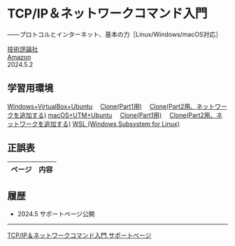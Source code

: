 # TCP/IP＆ネットワークコマンド入門
——プロトコルとインターネット、基本の力［Linux/Windows/macOS対応］

[技術評論社](https://gihyo.jp/book/2024/978-4-297-14132-5/)<br/>
[Amazon](https://www.amazon.co.jp/dp/4297141329/)  
2024.5.2

<!-- [TCP/IP&コマンドラインQuickリファレンス（配布版）](https://gihyo.jp/assets/pdf/book/2024/978-4-297-14132-5/TcpipCmdQuickReference.pdf)<br/>
読者の方向けのQuickリファレンスです。具体的な使い方は本文を参照してください。-->

## 学習用環境

[Windows+VirtualBox+Ubuntu](howto/install-virtualbox.md)
　[Clone(Part1用)](howto/clone1-virtualbox.md)
　[Clone(Part2用、ネットワークを追加する)](howto/clone2-virtualbox.md)
[macOS+UTM+Ubuntu](howto/install-utm.md)
　[Clone(Part1用)](howto/clone1-utm.md)
　[Clone(Part2用、ネットワークを追加する)](howto/clone2-utm.md)
[WSL (Windows Subsystem for Linux)](howto/install-wsl.md)

## 正誤表

|ページ|内容|
|-|-|

## 履歴

- 2024.5 サポートページ公開

----
[TCP/IP＆ネットワークコマンド入門 サポートページ](https://nisim-m.github.io/tcpipcmdbook/)
